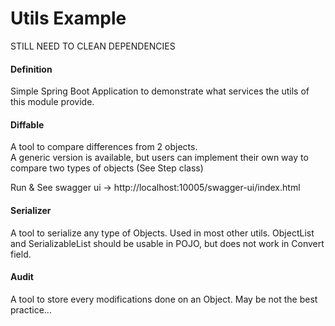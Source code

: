 # Utils Example

STILL NEED TO CLEAN DEPENDENCIES

#### Definition  

Simple Spring Boot Application to demonstrate what services the utils of this module provide. 


#### Diffable  

A tool to compare differences from 2 objects.  
A generic version is available, but users can implement their own way to compare two types of objects (See Step class)

Run & See swagger ui -> http://localhost:10005/swagger-ui/index.html  

#### Serializer  

A tool to serialize any type of Objects. Used in most other utils. 
ObjectList and SerializableList should be usable in POJO, but does not work in Convert field.  


#### Audit  

A tool to store every modifications done on an Object.
May be not the best practice... 

  


